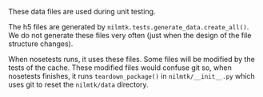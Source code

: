These data files are used during unit testing.

The h5 files are generated by
`nilmtk.tests.generate_data.create_all()`.  We do not generate these
files very often (just when the design of the file structure changes).

When nosetests runs, it uses these files.  Some files will be modified
by the tests of the cache.  These modified files would confuse git so,
when nosetests finishes, it runs `teardown_package()` in
`nilmtk/__init__.py` which uses git to reset the `nilmtk/data`
directory.
